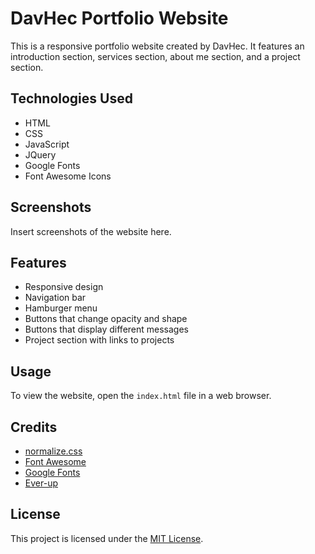 # DavHec Portfolio Website

This is a responsive portfolio website created by DavHec. It features an introduction section, services section, about me section, and a project section.

## Technologies Used
- HTML
- CSS
- JavaScript
- JQuery
- Google Fonts
- Font Awesome Icons

## Screenshots
Insert screenshots of the website here.

## Features
- Responsive design
- Navigation bar
- Hamburger menu
- Buttons that change opacity and shape
- Buttons that display different messages
- Project section with links to projects

## Usage
To view the website, open the `index.html` file in a web browser.

## Credits
- [normalize.css](https://github.com/necolas/normalize.css/)
- [Font Awesome](https://fontawesome.com/)
- [Google Fonts](https://fonts.google.com/)
- [Ever-up](https://www.ever-up.com/)

## License
This project is licensed under the [MIT License](LICENSE).

